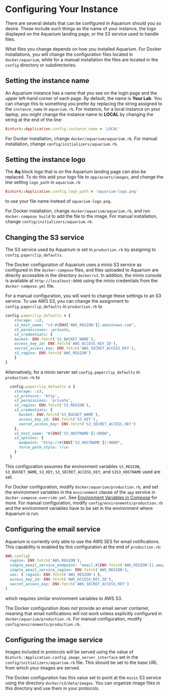 # Configuring Your Instance

There are several details that can be configured in Aquarium should you so desire.
These include such things as the name of your instance, the logo displayed on the Aquarium landing page, or the S3 service used to handle files.

What files you change depends on how you installed Aquarium.
For Docker installations, you will change the configuration files located in `docker/aquarium`, while for a manual installation the files are located in the `config` directory or subdirectories.

## Setting the instance name

An Aquarium instance has a name that you see on the login page and the upper left-hand corner of each page.
By default, the name is **Your Lab**.
You can change this to something you prefer by replacing the string assigned to the `instance_name` in `aquarium.rb`.
For instance, for a local instance on your laptop, you might change the instance name to **LOCAL** by changing the string at the end of the line:

```ruby
Bioturk::Application.config.instance_name = 'LOCAL'
```

For Docker installation, change `docker/aquarium/aquarium.rb`.
For manual installation, change `config/initializers/aquarium.rb`.

## Setting the instance logo

The **Aq** block logo that is on the Aquarium landing page can also be replaced.
To do this add your logo file to `app/assets/images`, and change the line setting `logo_path` in `aquarium.rb`

```ruby
Bioturk::Application.config.logo_path = 'aquarium-logo.png'
```

to use your file name instead of `aquarium-logo.png`.

For Docker installation, change `docker/aquarium/aquarium.rb`, and run `docker-compose build` to add the file to the image.
For manual installation, change `config/initializers/aquarium.rb`.

## Changing the S3 service

The S3 service used by Aquarium is set in `production.rb` by assigning to `config.paperclip_defaults`.

The Docker configuration of Aquarium uses a minio S3 service as configured in the `docker-compose` files, and files uploaded to Aquarium are directly accessible in the directory `docker/s3`.
In addition, the minio console is available at `http://localhost:9000` using the minio credentials from the `docker-compose.yml` file.

For a manual configuration, you will want to change these settings to an S3 service.
To use AWS S3, you can change the assignment to `config.paperclip_defaults` in `production.rb` to

```ruby
config.paperclip_defaults = {
    storage: :s3,
    s3_host_name: "s3-#{ENV['AWS_REGION']}.amazonaws.com",
    s3_permissions: :private,
    s3_credentials: {
    bucket: ENV.fetch('S3_BUCKET_NAME'),
    access_key_id: ENV.fetch('AWS_ACCESS_KEY_ID'),
    secret_access_key: ENV.fetch('AWS_SECRET_ACCESS_KEY'),
    s3_region: ENV.fetch('AWS_REGION')
    }
}
```

Alternatively, for a minio server set `config.paperclip_defaults` in `production.rb` to

```ruby
  config.paperclip_defaults = {
    storage: :s3,
    s3_protocol: 'http',
    s3_permissions: 'private',
    s3_region: ENV.fetch('S3_REGION'),
    s3_credentials: {
      bucket: ENV.fetch('S3_BUCKET_NAME'),
      access_key_id: ENV.fetch('S3_KEY'),
      secret_access_key: ENV.fetch('S3_SECRET_ACCESS_KEY')
    },
    s3_host_name: "#{ENV['S3_HOSTNAME']}:9000",
    s3_options: {
      endpoint: "http://#{ENV['S3_HOSTNAME']}:9000",
      force_path_style: true
    }
  }
  ```

This configuration assumes the environment variables `S3_REGION`, `S3_BUCKET_NAME`, `S3_KEY`,
`S3_SECRET_ACCESS_KEY`, and `S3S3_HOSTNAME` used are set.

For Docker configuration, modify `docker/aquarium/production.rb`, and set the environment variables in the `environment` clause of the `app` service in `docker-compose.override.yml`.
See [Environment Variables in Compose](https://docs.docker.com/compose/environment-variables/) for more.
For manual configuration, modify `config/environments/production.rb` and the environment variables have to be set in the environment where Aquarium is run.

## Configuring the email service

Aquarium is currently only able to use the AWS SES for email notifications.
This capability is enabled by this configuration at the end of `production.rb`:

```ruby
AWS.config(
  region: ENV.fetch('AWS_REGION'),
  simple_email_service_endpoint: "email.#{ENV.fetch('AWS_REGION')}.amazonaws.com",
  simple_email_service_region: ENV.fetch('AWS_REGION'),
  ses: { region: ENV.fetch('AWS_REGION') },
  access_key_id: ENV.fetch('AWS_ACCESS_KEY_ID'),
  secret_access_key: ENV.fetch('AWS_SECRET_ACCESS_KEY')
)
```

which requires similar environment variables to AWS S3.

The Docker configuration does _not_ provide an email server container, meaning that email notifications will not work unless explicitly configured in `docker/aquarium/production.rb`.
For manual configuration, modify `config/environments/production.rb`.

## Configuring the image service

Images included in protocols will be served using the value of 
`Bioturk::Application.config.image_server_interface` set in the `config/initializers/aquarium.rb` file.
This should be set to the base URL from which your images are served.

The Docker configuration has this value set to point at the `minio` S3 service using the directory `docker/s3/data/images`.
You can organize image files in this directory and use them in your protocols.